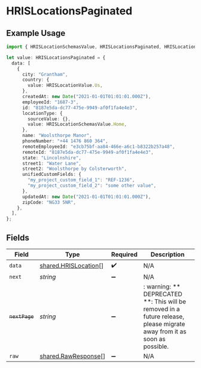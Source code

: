 # HRISLocationsPaginated

## Example Usage

```typescript
import { HRISLocationSchemasValue, HRISLocationsPaginated, HRISLocationValue } from "@stackone/stackone-client-ts/sdk/models/shared";

let value: HRISLocationsPaginated = {
  data: [
    {
      city: "Grantham",
      country: {
        value: HRISLocationValue.Us,
      },
      createdAt: new Date("2021-01-01T01:01:01.000Z"),
      employeeId: "1687-3",
      id: "8187e5da-dc77-475e-9949-af0f1fa4e4e3",
      locationType: {
        sourceValue: {},
        value: HRISLocationSchemasValue.Home,
      },
      name: "Woolsthorpe Manor",
      phoneNumber: "+44 1476 860 364",
      remoteEmployeeId: "e3cb75bf-aa84-466e-a6c1-b8322b257a48",
      remoteId: "8187e5da-dc77-475e-9949-af0f1fa4e4e3",
      state: "Lincolnshire",
      street1: "Water Lane",
      street2: "Woolsthorpe by Colsterworth",
      unifiedCustomFields: {
        "my_project_custom_field_1": "REF-1236",
        "my_project_custom_field_2": "some other value",
      },
      updatedAt: new Date("2021-01-01T01:01:01.000Z"),
      zipCode: "NG33 5NR",
    },
  ],
};
```

## Fields

| Field                                                                                                                   | Type                                                                                                                    | Required                                                                                                                | Description                                                                                                             |
| ----------------------------------------------------------------------------------------------------------------------- | ----------------------------------------------------------------------------------------------------------------------- | ----------------------------------------------------------------------------------------------------------------------- | ----------------------------------------------------------------------------------------------------------------------- |
| `data`                                                                                                                  | [shared.HRISLocation](../../../sdk/models/shared/hrislocation.md)[]                                                     | :heavy_check_mark:                                                                                                      | N/A                                                                                                                     |
| `next`                                                                                                                  | *string*                                                                                                                | :heavy_minus_sign:                                                                                                      | N/A                                                                                                                     |
| ~~`nextPage`~~                                                                                                          | *string*                                                                                                                | :heavy_minus_sign:                                                                                                      | : warning: ** DEPRECATED **: This will be removed in a future release, please migrate away from it as soon as possible. |
| `raw`                                                                                                                   | [shared.RawResponse](../../../sdk/models/shared/rawresponse.md)[]                                                       | :heavy_minus_sign:                                                                                                      | N/A                                                                                                                     |